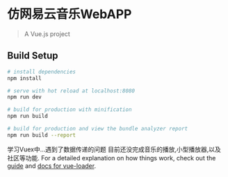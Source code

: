 # 仿网易云音乐WebAPP

> A Vue.js project

## Build Setup

``` bash
# install dependencies
npm install

# serve with hot reload at localhost:8080
npm run dev

# build for production with minification
npm run build

# build for production and view the bundle analyzer report
npm run build --report
```
学习Vuex中...遇到了数据传递的问题
目前还没完成音乐的播放,小型播放器,以及社区等功能.
For a detailed explanation on how things work, check out the [guide](http://vuejs-templates.github.io/webpack/) and [docs for vue-loader](http://vuejs.github.io/vue-loader).
